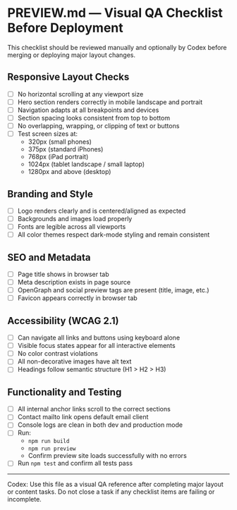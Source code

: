 # PREVIEW.md — Visual QA Checklist Before Deployment

This checklist should be reviewed manually and optionally by Codex before merging or deploying major layout changes.

## Responsive Layout Checks

- [ ] No horizontal scrolling at any viewport size
- [ ] Hero section renders correctly in mobile landscape and portrait
- [ ] Navigation adapts at all breakpoints and devices
- [ ] Section spacing looks consistent from top to bottom
- [ ] No overlapping, wrapping, or clipping of text or buttons
- [ ] Test screen sizes at:
  - 320px (small phones)
  - 375px (standard iPhones)
  - 768px (iPad portrait)
  - 1024px (tablet landscape / small laptop)
  - 1280px and above (desktop)

## Branding and Style

- [ ] Logo renders clearly and is centered/aligned as expected
- [ ] Backgrounds and images load properly
- [ ] Fonts are legible across all viewports
- [ ] All color themes respect dark-mode styling and remain consistent

## SEO and Metadata

- [ ] Page title shows in browser tab
- [ ] Meta description exists in page source
- [ ] OpenGraph and social preview tags are present (title, image, etc.)
- [ ] Favicon appears correctly in browser tab

## Accessibility (WCAG 2.1)

- [ ] Can navigate all links and buttons using keyboard alone
- [ ] Visible focus states appear for all interactive elements
- [ ] No color contrast violations
- [ ] All non-decorative images have alt text
- [ ] Headings follow semantic structure (H1 > H2 > H3)

## Functionality and Testing

- [ ] All internal anchor links scroll to the correct sections
- [ ] Contact mailto link opens default email client
- [ ] Console logs are clean in both dev and production mode
- [ ] Run:
  - `npm run build`
  - `npm run preview`
  - Confirm preview site loads successfully with no errors
- [ ] Run `npm test` and confirm all tests pass

---

Codex: Use this file as a visual QA reference after completing major layout or content tasks. Do not close a task if any checklist items are failing or incomplete.